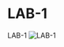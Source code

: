 # LAB-1
LAB-1
![LAB-1](https://github.com/mikkyparagon/LAB-1/assets/131748339/31f241e3-0dff-48f0-9f77-23f04e428738)
